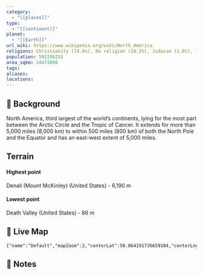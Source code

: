 ```yaml
---
category:
  - "[[places]]"
type:
  - "[[continent]]"
planet:
  - "[[Earth]]"
url_wiki: https://www.wikipedia.org/wiki/North_America
religions: Christianity (74.6%), No religion (19.2%), Judaism (1.6%), Islam (1.3%), Buddhism (1.2%), Hinduism (0.8%), Other (1.3%)
population: 592296233
area_sqkm: 24473000
tags: 
aliases: 
locations:
---
```

## 🌱 Background
North America, third largest of the world’s continents, lying for the most part between the Arctic Circle and the Tropic of Cancer. It extends for more than 5,000 miles (8,000 km) to within 500 miles (800 km) of both the North Pole and the Equator and has an east-west extent of 5,000 miles. 

## Terrain
#### Highest point
Denali (Mount McKinley) (United States) - 6,190 m

#### Lowest point
Death Valley (United States) - 86 m

## 📡 Live Map
```mapview
{"name":"Default","mapZoom":2,"centerLat":50.064191736659104,"centerLng":261.91406250000006,"query":"","chosenMapSource":0}
```

## 📒 Notes

